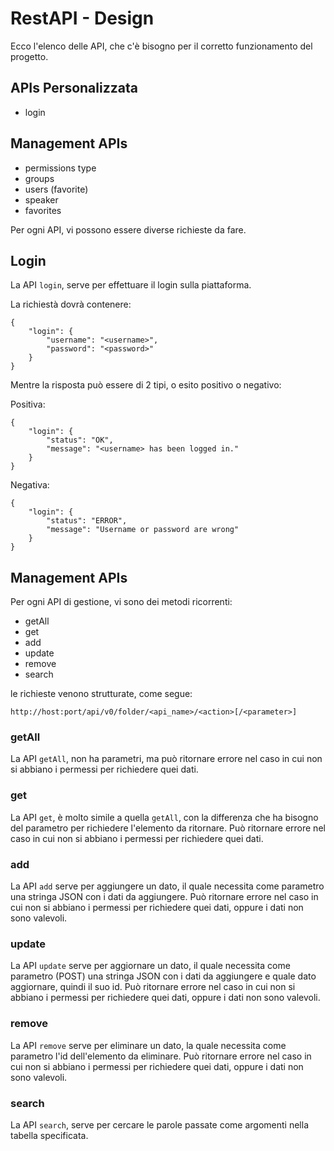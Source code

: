 # RestAPI - Design

Ecco l'elenco delle API, che c'&egrave; bisogno per il corretto funzionamento del
progetto.

## APIs Personalizzata

- login

## Management APIs

- permissions type
- groups
- users (favorite)
- speaker
- favorites

Per ogni API, vi possono essere diverse richieste da fare.

## Login

La API `login`, serve per effettuare il login sulla piattaforma.

La richiest&agrave; dovr&agrave; contenere:

```
{
    "login": {
        "username": "<username>",
        "password": "<password>"
    }
}
```

Mentre la risposta pu&ograve; essere di 2 tipi, o esito positivo o negativo:

Positiva:

```
{
    "login": {
        "status": "OK",
        "message": "<username> has been logged in."
    }
}
```

Negativa:

```
{
    "login": {
        "status": "ERROR",
        "message": "Username or password are wrong"
    }
}
```

## Management APIs

Per ogni API di gestione, vi sono dei metodi ricorrenti:

- getAll
- get
- add
- update
- remove
- search

le richieste venono strutturate, come segue:

```
http://host:port/api/v0/folder/<api_name>/<action>[/<parameter>]
```

### getAll

La API `getAll`, non ha parametri, ma pu&ograve; ritornare errore nel caso in
cui non si abbiano i permessi per richiedere quei dati.

### get

La API `get`, &egrave; molto simile a quella `getAll`, con la differenza che ha bisogno
del parametro per richiedere l'elemento da ritornare. Pu&ograve; ritornare errore nel caso in
cui non si abbiano i permessi per richiedere quei dati.

### add

La API `add` serve per aggiungere un dato, il quale necessita come parametro una
stringa JSON con i dati da aggiungere. Pu&ograve; ritornare errore nel caso in
cui non si abbiano i permessi per richiedere quei dati, oppure i dati non sono valevoli.

### update

La API `update` serve per aggiornare un dato, il quale necessita come parametro (POST) una
stringa JSON con i dati da aggiungere e quale dato aggiornare, quindi il suo id.
Pu&ograve; ritornare errore nel caso in cui non si abbiano i permessi per richiedere
quei dati, oppure i dati non sono valevoli.

### remove

La API `remove` serve per eliminare un dato, la quale necessita come parametro
l'id dell'elemento da eliminare. Pu&ograve; ritornare errore nel caso in cui non
si abbiano i permessi per richiedere quei dati, oppure i dati non sono valevoli.

### search

La API `search`, serve per cercare le parole passate come argomenti nella tabella specificata.
